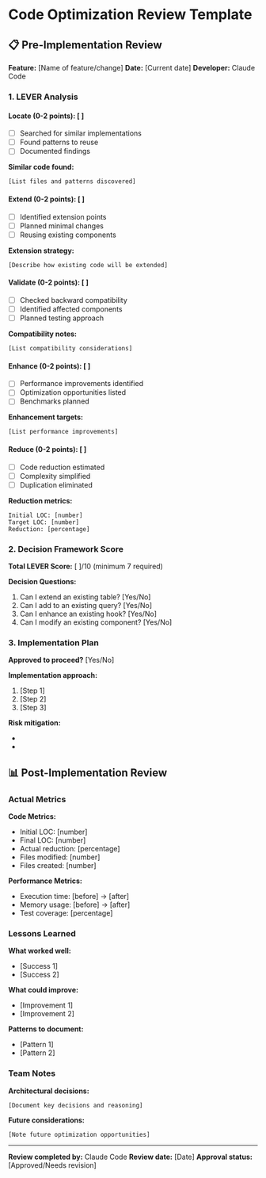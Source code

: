 # Code Optimization Review Template

## 📋 Pre-Implementation Review

**Feature:** [Name of feature/change]
**Date:** [Current date]
**Developer:** Claude Code

### 1. LEVER Analysis

#### Locate (0-2 points): [ ]
- [ ] Searched for similar implementations
- [ ] Found patterns to reuse
- [ ] Documented findings

**Similar code found:**
```
[List files and patterns discovered]
```

#### Extend (0-2 points): [ ]
- [ ] Identified extension points
- [ ] Planned minimal changes
- [ ] Reusing existing components

**Extension strategy:**
```
[Describe how existing code will be extended]
```

#### Validate (0-2 points): [ ]
- [ ] Checked backward compatibility
- [ ] Identified affected components
- [ ] Planned testing approach

**Compatibility notes:**
```
[List compatibility considerations]
```

#### Enhance (0-2 points): [ ]
- [ ] Performance improvements identified
- [ ] Optimization opportunities listed
- [ ] Benchmarks planned

**Enhancement targets:**
```
[List performance improvements]
```

#### Reduce (0-2 points): [ ]
- [ ] Code reduction estimated
- [ ] Complexity simplified
- [ ] Duplication eliminated

**Reduction metrics:**
```
Initial LOC: [number]
Target LOC: [number]
Reduction: [percentage]
```

### 2. Decision Framework Score

**Total LEVER Score:** [ ]/10 (minimum 7 required)

**Decision Questions:**
1. Can I extend an existing table? [Yes/No]
2. Can I add to an existing query? [Yes/No]
3. Can I enhance an existing hook? [Yes/No]
4. Can I modify an existing component? [Yes/No]

### 3. Implementation Plan

**Approved to proceed?** [Yes/No]

**Implementation approach:**
1. [Step 1]
2. [Step 2]
3. [Step 3]

**Risk mitigation:**
- [Risk 1]: [Mitigation]
- [Risk 2]: [Mitigation]

## 📊 Post-Implementation Review

### Actual Metrics

**Code Metrics:**
- Initial LOC: [number]
- Final LOC: [number]
- Actual reduction: [percentage]
- Files modified: [number]
- Files created: [number]

**Performance Metrics:**
- Execution time: [before] → [after]
- Memory usage: [before] → [after]
- Test coverage: [percentage]

### Lessons Learned

**What worked well:**
- [Success 1]
- [Success 2]

**What could improve:**
- [Improvement 1]
- [Improvement 2]

**Patterns to document:**
- [Pattern 1]
- [Pattern 2]

### Team Notes

**Architectural decisions:**
```
[Document key decisions and reasoning]
```

**Future considerations:**
```
[Note future optimization opportunities]
```

---

**Review completed by:** Claude Code
**Review date:** [Date]
**Approval status:** [Approved/Needs revision]